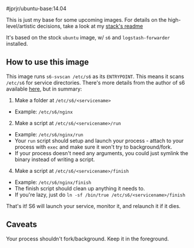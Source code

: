 #jprjr/ubuntu-base:14.04

This is just my base for some upcoming images. For details on the high-level/artistic decisions, take a look at my [stack's readme](https://github.com/jprjr/docker-ubuntu-stack/blob/master/README.md)

It's based on the stock `ubuntu` image, w/ `s6` and `logstash-forwarder`
installed.

## How to use this image

This image runs `s6-svscan /etc/s6` as its `ENTRYPOINT`. This means it scans
`/etc/s6` for service directories. There's more details from the author of s6
available [here](http://www.skarnet.org/software/s6/servicedir.html), but in
summary:

1. Make a folder at `/etc/s6/<servicename>`
  * Example: `/etc/s6/nginx`
2. Make a script at `/etc/s6/<servicename>/run`
  * Example: `/etc/s6/nginx/run`
  * Your `run` script should setup and launch your process - attach to your process with `exec` and make sure it won't try to background/fork.
  * If your process doesn't need any arguments, you could just symlink
    the binary instead of writing a script.
4. Make a script at `/etc/s6/<servicename>/finish`
  * Example: `/etc/s6/nginx/finish`
  * The finish script should clean up anything it needs to.
  * If you're lazy, just do `ln -sf /bin/true /etc/s6/<servicename>/finish`

That's it! S6 will launch your service, monitor it, and relaunch it if it dies.

## Caveats

Your process shouldn't fork/background. Keep it in the foreground.
